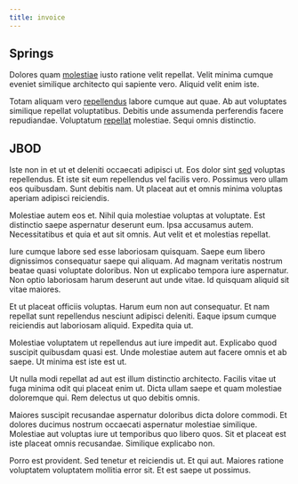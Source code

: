 ```yaml
---
title: invoice
---
```


## Springs

Dolores quam [molestiae](/earum/quo/dolorem/assurance_blue_archive.md) iusto ratione velit repellat. Velit minima cumque eveniet similique architecto qui sapiente vero. Aliquid velit enim iste.

Totam aliquam vero [repellendus](/eos/velit/vision_oriented.md) labore cumque aut quae. Ab aut voluptates similique repellat voluptatibus. Debitis unde assumenda perferendis facere repudiandae. Voluptatum [repellat](/dolore/odio/dignissimos/nemo/tools_&_music.md) molestiae. Sequi omnis distinctio.

## JBOD

Iste non in et ut et deleniti occaecati adipisci ut. Eos dolor sint [sed](/dolore/odio/neque/libero/central_tools__jewelery_&_sports.md) voluptas repellendus. Et iste sit eum repellendus vel facilis vero. Possimus vero ullam eos quibusdam. Sunt debitis nam. Ut placeat aut et omnis minima voluptas aperiam adipisci reiciendis.

Molestiae autem eos et. Nihil quia molestiae voluptas at voluptate. Est distinctio saepe aspernatur deserunt eum. Ipsa accusamus autem. Necessitatibus et quia et aut sit omnis. Aut velit et et molestias repellat.

Iure cumque labore sed esse laboriosam quisquam. Saepe eum libero dignissimos consequatur saepe qui aliquam. Ad magnam veritatis nostrum beatae quasi voluptate doloribus. Non ut explicabo tempora iure aspernatur. Non optio laboriosam harum deserunt aut unde vitae. Id quisquam aliquid sit vitae maiores.

Et ut placeat officiis voluptas. Harum eum non aut consequatur. Et nam repellat sunt repellendus nesciunt adipisci deleniti. Eaque ipsum cumque reiciendis aut laboriosam aliquid. Expedita quia ut.

Molestiae voluptatem ut repellendus aut iure impedit aut. Explicabo quod suscipit quibusdam quasi est. Unde molestiae autem aut facere omnis et ab saepe. Ut minima est iste est ut.

Ut nulla modi repellat ad aut est illum distinctio architecto. Facilis vitae ut fuga minima odit qui placeat enim ut. Dicta ullam saepe et quam molestiae doloremque qui. Rem delectus ut quo debitis omnis.

Maiores suscipit recusandae aspernatur doloribus dicta dolore commodi. Et dolores ducimus nostrum occaecati aspernatur molestiae similique. Molestiae aut voluptas iure ut temporibus quo libero quos. Sit et placeat est iste placeat omnis recusandae. Similique explicabo non.

Porro est provident. Sed tenetur et reiciendis ut. Et qui aut. Maiores ratione voluptatem voluptatem mollitia error sit. Et est saepe ut possimus.
